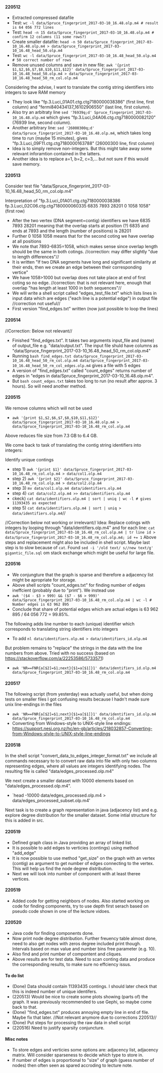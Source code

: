 #### 220512
- Extracted compressed datafile
- Test: `wc -l data/Spruce_fingerprint_2017-03-10_16.48.olp.m4 # result is 64 056 772 lines`
- Test: `head -n 15 data/Spruce_fingerprint_2017-03-10_16.48.olp.m4 # confirm 12 columns (11 some rows?)`
- Create smaller datafile: `head -n 50 data/Spruce_fingerprint_2017-03-10_16.48.olp.m4 > data/Spruce_fingerprint_2017-03-10_16.48_head_50.olp.m4`
- Test: `wc -l data/Spruce_fingerprint_2017-03-10_16.48_head_50.olp.m4 # 50 correct number of rows`
- Remove unused columns and save in new file: `awk '{print $1,$2,$6,$7,$8,$10,$11,$12}' data/Spruce_fingerprint_2017-03-10_16.48_head_50.olp.m4 > data/Spruce_fingerprint_2017-03-10_16.48_head_50_rm_col.olp.m4`

Considering the advise, I want to translate the contig string identifiers into integers to save RAM memory
- They look like "fp.3.Luci_01A01.ctg.ctg7180000038386" (first line, first column) and "fermi840434137_16102906550" (last line, first column).
- Also try an arbitraty line `sed '76939q;d' Spruce_fingerprint_2017-03-10_16.48.olp.m4` which gives "fp.3.Luci_04A06.ctg.ctg7180000082120" (76939 line, second column).
- Another arbitrary line: `sed '26000300q;d' data/Spruce_fingerprint_2017-03-10_16.48.olp.m4`, which takes long time to run (maybe 15 minutes), gives "fp.3.Luci_09F11.ctg.ctg7180000163788" (26000300 line, first column)
- Idea is to simply remove non-integers. But this might take away some relevant inforamtion contained in the latters.
- Another idea is to replace a=1, b=2, c=3,... but not sure if this would save memory.

#### 220513
Consider test file "data/Spruce_fingerprint_2017-03-10_16.48_head_50_rm_col.olp.m4"

Interpretation of "fp.3.Luci_01A01.ctg.ctg7180000038386 fp.3.Luci_02C06.ctg.ctg7180000060335 6835 7893 28201 0 1058 1058" (first row)
- After the two vertex (DNA segment=contig) identifiers we have 6835 7893 28201 meaning that the overlap starts at position (?) 6835 and ends at 7893 and the length (number of positions) is 28201
- Further 0 1058 1058 means that for the second coting we have overlap at all positions
- We note that 7893-6835=1058, which makes sense since overlap length should be the same in both cotings. //correction: may differ slightly "due to length differences"//
- It is written "If two DNA segments have long and significant similarity at their ends, then we create an edge between their corresponding vertice"
- We have 1058>1000 but overlap does not take place at end of first coting so no edge. //correction: that is not relevant here, enough that overlap "has length at least 1000 in both sequences"//
- We will write a shell script called "edges_test_file.txt" which lists lines in input data which are edges ("each line is a potential edge") in output file  //correction not useful//
- First version "find_edges.txt" written (now just possible to loop the lines)

#### 220514
//Correction: Below not relevant//
- Finished "find_edges.txt". It takes two arguments input_file and (name) of output_file e.g. "data/output.txt". The input file shuld have columns as "data/Spruce_fingerprint_2017-03-10_16.48_head_50_rm_col.olp.m4"
- Running `bash find_edges.txt data/Spruce_fingerprint_2017-03-10_16.48_head_50_rm_col.olp.m4 data/Spruce_fingerprint_2017-03-10_16.48_head_50_rm_col_edges.olp.m4` gives a file with 5 edges
- A version of "find_edges.txt" called "count_edges" returns number of edges in "edges in data/Spruce_fingerprint_2017-03-10_16.48.olp.m4".
- But `bash count_edges.txt` takes too long to run (no result after approx. 3 hours). So will need another method.

#### 220515
We remove columns which will not be used
- `awk '{print $1,$2,$6,$7,$8,$10,$11,$12}' data/Spruce_fingerprint_2017-03-10_16.48.olp.m4 > data/Spruce_fingerprint_2017-03-10_16.48_rm_col.olp.m4`
 
Above reduces file size from 7.3 GB to 6.4 GB.

We come back to task of translating the contig string identifiers into integers:

Identify unique contings
- step 1) `awk '{print $1}' data/Spruce_fingerprint_2017-03-10_16.48_rm_col.olp.m4 > data/col1.olp.m4`
- step 2) `awk '{print $2}' data/Spruce_fingerprint_2017-03-10_16.48_rm_col.olp.m4 > data/col2.olp.m4`
- step 3) `mv data/col1.olp.m4 data/identifiers.olp.m4`
- step 4) `cat data/col2.olp.m4 >> data/identifiers.olp.m4`
- ckeck) `cat data/identifiers.olp.m4 | sort | uniq | wc -l # gives 11393435 as expected`
- step 5) `cat data/identifiers.olp.m4 | sort | uniq > data/identifiers.olp.m4`//

//Correction below not working or irrelevant//
Idea: Replace cotings with integers by looping through "data/identifiers.olp.m4" and for each line:
`cat data/Spruce_fingerprint_2017-03-10_16.48_rm_col.olp.m4 | tr line id > data/Spruce_fingerprint_2017-03-10_16.48_rm_col.olp.m4; id += 1` 
Above steps and replacement might also be included in shell script. Maybe last step is to slow because of `cat`.
Found `sed -i '/old text/ s//new text/g' gigantic_file.sql` om stack exchange which might be useful for large file.

#### 220516
- We conjungture that the graph is sparse and therefore a adjacency list might be apropriate for storage.
- Above shell scripts "count_edges.txt" for finding number of edges ineffcient (probably due to "print"). We instead use
- `awk '($4 - $3 > 999) && ($7 - $6 > 999)' data/Spruce_fingerprint_2017-03-10_16.48_rm_col.olp.m4 | wc -l # Number edges is 63 962 895`
- Conclude that share of potential edges which are actual edges is 63 962 895 / 64 056 772 = 99.85%.

The following adds line number to each (unique) identifier which corresponds to translating string identifiers into integers
- To add `nl data/identifiers.olp.m4 > data/identifiers_id.olp.m4`

But problem remains to "replace" the strings in the data with the line numbers from above. Tried with no success (based on https://stackoverflow.com/a/22253586/5733571)
- `awk 'NR==FNR{a[$2]=$1;next}{$1=a[$1]}1' data/identifiers_id.olp.m4 data/Spruce_fingerprint_2017-03-10_16.48_rm_col.olp.m4`

#### 220517
The following script (from yesterday) was actually useful, but when doing tests on smaller files I got confusing results because I hadn't made sure unix line-endings in the files
- `awk 'NR==FNR{a[$2]=$1;next}{$1=a[$1]}1' data/identifiers_id.olp.m4 data/Spruce_fingerprint_2017-03-10_16.48_rm_col.olp.m4`
- Converting from Windows-style to UNIX-style line endings: https://support.nesi.org.nz/hc/en-gb/articles/218032857-Converting-from-Windows-style-to-UNIX-style-line-endings

#### 220518
In the shell script "convert_data_to_edges_integer_format.txt" we include all commands necessary to to convert raw data into file with only two columns representing edges, where all values are integers identifying nodes. The resulting file is called "data/edges_processed.olp.m4"

We next create a smaller dataset with 10000 elements based on "data/edges_processed.olp.m4".
- `head -10000 data/edges_processed.olp.m4 > data/edges_processed_subset.olp.m4'

Next task is to create a graph representation in java (adjacency list) and e.g. explore degree distribution for the smaller dataset. Some intial structure for this is added in src.

#### 220519
- Defined graph class in Java providing an array of linked list.
- It is possible to add edges to verticies (contings) using method "add_edge"
- It is now possible to use method "get_size" on the graph with an vertex (contig) as argument to get number of edges connecting to the vertex. This will help us find the node degree distribution.
- Next we will look into number of component with at least theree vertices.

#### 220519
- Added code for getting neighbors of nodes. Also started working on code for finding components, try to use depth first serach based on pseudo code shown in one of the lecture vidoes.

#### 220520
- Java code for finding components done.
- Now print node degree distribution. Further freuency table almost done, need to also get nodes with zeros degree included print though. Intervals based on max value and number bins free parameter (e.g. 10).
- Also find and print number of compontent and cliques.
- Above results are for test data. Need to scan conting data and produce the corresponding results, to make sure no effciency issus.

#### To do list
- (Done) Data should contain 11393435 contings. I should later check that this is indeed number of unique identifers.
- (220513) Would be nice to create some plots showing (parts of) the graph. It was previously recommended to use Gephi, so maybe come back to that.
- (Done) "find_edges.txt" produces annoying empty line in end of file. Maybe fix that later. //Not relevant anymore due to corrections 220513//
- (Done) Put steps for processing the raw data in shell script
- (220516) Need to justify sparsity conjuncture.
 
#### Misc notes
- To store edges and verticies some options are: adjacency list, adjacency matrix. Will consider sparseness to decide which type to store in.
- If number of edges is proportional to "size" of graph (guess number of nodes) then often seen as spared accroding to lecture note.